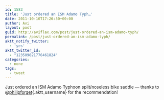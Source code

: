 ```yaml
---
id: 1583
title: 'Just ordered an ISM Adamo Typh…'
date: 2011-10-10T17:26:50+00:00
author: Avi
layout: post
guid: http://aviflax.com/post/just-ordered-an-ism-adamo-typh/
permalink: /post/just-ordered-an-ism-adamo-typh/
aktt_notify_twitter:
  - 'yes'
aktt_twitter_id:
  - "123509821776461824"
categories:
  - none
tags:
  - tweet
---
```

Just ordered an ISM Adamo Typhoon split/noseless bike saddle — thanks to @[philipforget](http://twitter.com/philipforget){.aktt_username} for the recommendation!